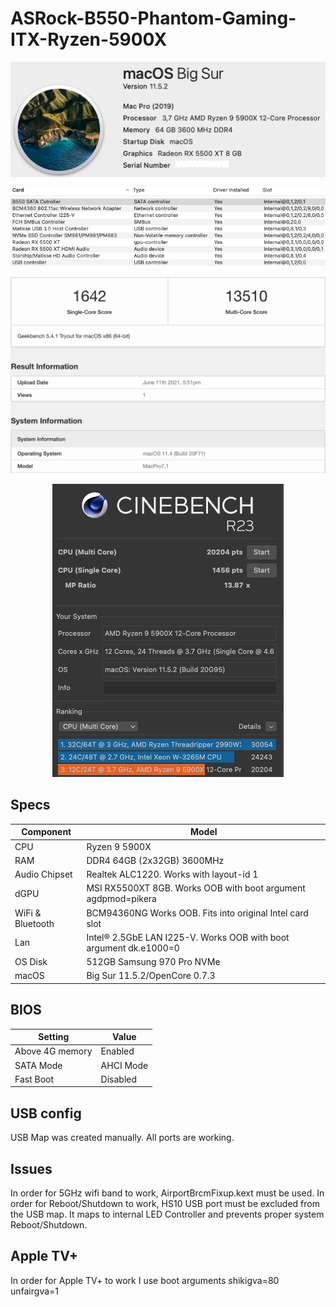 # ASRock-B550-Phantom-Gaming-ITX-Ryzen-5900X
 <p align="center">
  <img src="Docs/AboutThisMac.png" align=center">
 </p>
 <p align="center">
  <img src="Docs/PCI.png" align=center">
 </p>
  <p align="center">
  <img src="Docs/Geekbench.png" align=center">
 </p>
   <p align="center">
  <img src="Docs/CinebenchMulti.png" align=center">
 </p>

 ## Specs
| **Component** | **Model** |
| ------------- | --------- |
| CPU | Ryzen 9 5900X |
| RAM | DDR4 64GB (2x32GB) 3600MHz |
| Audio Chipset | Realtek ALC1220. Works with layout-id 1 |
| dGPU | MSI RX5500XT 8GB. Works OOB with boot argument agdpmod=pikera |
| WiFi & Bluetooth | BCM94360NG Works OOB. Fits into original Intel card slot |
| Lan |  Intel® 2.5GbE LAN I225-V. Works OOB with boot argument dk.e1000=0 |
| OS Disk | 512GB Samsung 970 Pro NVMe |
| macOS | Big Sur 11.5.2/OpenCore 0.7.3 |

## BIOS
| **Setting** | **Value** |
| ------------- | --------- |
| Above 4G memory | Enabled |
| SATA Mode | AHCI Mode |
| Fast Boot | Disabled |

## USB config
USB Map was created manually. All ports are working.

## Issues
In order for 5GHz wifi band to work, AirportBrcmFixup.kext must be used.
In order for Reboot/Shutdown to work, HS10 USB port must be excluded from the USB map. It maps to internal LED Controller and prevents proper system Reboot/Shutdown.

## Apple TV+
In order for Apple TV+ to work I use boot arguments shikigva=80 unfairgva=1

